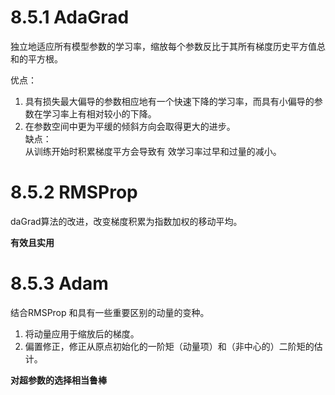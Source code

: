 # 8.5.1 AdaGrad

独立地适应所有模型参数的学习率，缩放每个参数反比于其所有梯度历史平方值总和的平方根。  

优点：  
1. 具有损失最大偏导的参数相应地有一个快速下降的学习率，而具有小偏导的参数在学习率上有相对较小的下降。  
2. 在参数空间中更为平缓的倾斜方向会取得更大的进步。  
缺点：  
从训练开始时积累梯度平方会导致有
效学习率过早和过量的减小。

# 8.5.2 RMSProp

daGrad算法的改进，改变梯度积累为指数加权的移动平均。  

**有效且实用**

# 8.5.3 Adam

结合RMSProp 和具有一些重要区别的动量的变种。  
1. 将动量应用于缩放后的梯度。  
2. 偏置修正，修正从原点初始化的一阶矩（动量项）和（非中心的）二阶矩的估计。  

**对超参数的选择相当鲁棒**
